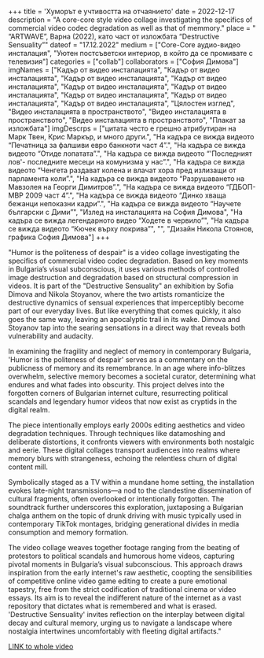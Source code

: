 +++
title = 'Хуморът е учтивостта на отчаянието'
date = 2022-12-17
description = "A core-core style video collage investigating the specifics of commercial video codec degradation as well as that of memmory."
place = " “ARTWAVE”, Варна (2022), като част от изложбата “Destructive Sensuality”"
dateof = "17.12.2022"
medium = ["Core-Core аудио-видео инсталация", "Уютен постсъветски интериор, в който да се промивате с телевизия"]
categories = ["collab"]
collaborators = ["София Димова"]
imgNames = ["Кадър от видео инсталацията", "Кадър от видео инсталацията", "Кадър от видео инсталацията", "Кадър от видео инсталацията", "Кадър от видео инсталацията", "Кадър от видео инсталацията", "Кадър от видео инсталацията", "Кадър от видео инсталацията", "Кадър от видео инсталацията", "Цялостен изглед", "Видео инсталацията в пространството", "Видео инсталацията в пространството", "Видео инсталацията в пространството", "Плакат за изложбата"]
imgDescrps = ["цитата често е грешно атрибутиран на Марк Твен, Крис Маркър, и много други.", "На кадъра се вижда видеото “Печатница за фалшиви евро банкноти част 4”.", "На кадъра се вижда видеото “Отиде лопатата”.", "На кадъра се вижда видеото “'Последният лов'- последните месеци на комунизма у нас”.", "На кадъра се вижда видеото “Ченгета раздават колена и влачат хора пред излизащи от парламента коли”.", "На кадъра се вижда видеото “Разрушаването на Мавзолея на Георги Димитров”.", "На кадъра се вижда видеото “ГДБОП-МВР 2009 част 4”.", "На кадъра се вижда видеото “Динко хваща бежанци непоказни кадри”.", "На кадъра се вижда видеото “Научете български с Дими”", "Излед на инсталацията на София Димова", "На кадъра се вижда легендарното видео “Ходете в червило”", "На кадъра се вижда видеото “Кючек върху покрива”", "", "Дизайн Никола Стоянов, графика София Димова"]
+++


"Humor is the politeness of despair" is a video collage investigating the specifics of commercial video codec degradation. Based on key moments in Bulgaria’s visual subconscious, it uses various methods of controlled image destruction and degradation based on structural compression in videos. It is part of the "Destructive Sensuality" an exhibition by Sofia Dimova and Nikola Stoyanov, where the two artists romanticize the destructive dynamics of sensual experiences that imperceptibly become part of our everyday lives. But like everything that comes quickly, it also goes the same way, leaving an apocalyptic trail in its wake. Dimova and Stoyanov tap into the searing sensations in a direct way that reveals both vulnerability and audacity.

In examining the fragility and neglect of memory in contemporary Bulgaria, 'Humor is the politeness of despair' serves as a commentary on the publicness of memory and its remembrance. In an age where info-blitzes overwhelm, selective memory becomes a societal curator, determining what endures and what fades into obscurity. This project delves into the forgotten corners of Bulgarian internet culture, resurrecting political scandals and legendary humor videos that now exist as cryptids in the digital realm.

The piece intentionally employs early 2000s editing aesthetics and video degradation techniques. Through techniques like datamoshing and deliberate distortions, it confronts viewers with environments both nostalgic and eerie. These digital collages transport audiences into realms where memory blurs with strangeness, echoing the relentless churn of digital content mill.

Symbolically staged as a TV within a mundane home setting, the installation evokes late-night transmissions—a nod to the clandestine dissemination of cultural fragments, often overlooked or intentionally forgotten. The soundtrack further underscores this exploration, juxtaposing a Bulgarian chalga anthem on the topic of drunk driving with music typically used in contemporary TikTok montages, bridging generational divides in media consumption and memory formation.

The video collage weaves together footage ranging from the beating of protestors to political scandals and humorous home videos, capturing pivotal moments in Bulgaria’s visual subconscious. This approach draws inspiration from the early internet's raw aesthetic, coopting the sensibilities of competitive online video game editing to create a pure emotional tapestry, free from the strict codification of traditional cinema or video essays. Its aim is to reveal the indifferent nature of the internet as a vast repository that dictates what is remembered and what is erased. 'Destructive Sensuality' invites reflection on the interplay between digital decay and cultural memory, urging us to navigate a landscape where nostalgia intertwines uncomfortably with fleeting digital artifacts."

[LINK to whole video](https://youtu.be/hJ6enZi8O7w)

